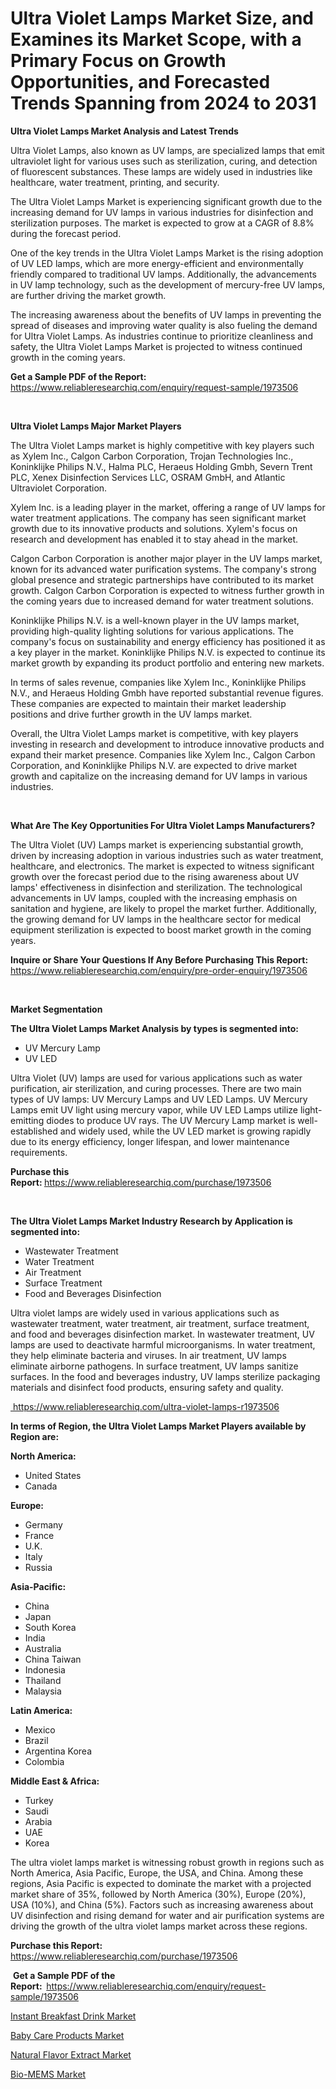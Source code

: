 <p><h1>Ultra Violet Lamps Market Size, and Examines its Market Scope, with a Primary Focus on Growth Opportunities, and Forecasted Trends Spanning from 2024 to 2031</h1></p><p><strong>Ultra Violet Lamps Market Analysis and Latest Trends</strong></p>
<p><p>Ultra Violet Lamps, also known as UV lamps, are specialized lamps that emit ultraviolet light for various uses such as sterilization, curing, and detection of fluorescent substances. These lamps are widely used in industries like healthcare, water treatment, printing, and security.</p><p>The Ultra Violet Lamps Market is experiencing significant growth due to the increasing demand for UV lamps in various industries for disinfection and sterilization purposes. The market is expected to grow at a CAGR of 8.8% during the forecast period.</p><p>One of the key trends in the Ultra Violet Lamps Market is the rising adoption of UV LED lamps, which are more energy-efficient and environmentally friendly compared to traditional UV lamps. Additionally, the advancements in UV lamp technology, such as the development of mercury-free UV lamps, are further driving the market growth.</p><p>The increasing awareness about the benefits of UV lamps in preventing the spread of diseases and improving water quality is also fueling the demand for Ultra Violet Lamps. As industries continue to prioritize cleanliness and safety, the Ultra Violet Lamps Market is projected to witness continued growth in the coming years.</p></p>
<p><strong>Get a Sample PDF of the Report:&nbsp;</strong> <a href="https://www.reliableresearchiq.com/enquiry/request-sample/1973506">https://www.reliableresearchiq.com/enquiry/request-sample/1973506</a></p>
<p>&nbsp;</p>
<p><strong>Ultra Violet Lamps Major Market Players</strong></p>
<p><p>The Ultra Violet Lamps market is highly competitive with key players such as Xylem Inc., Calgon Carbon Corporation, Trojan Technologies Inc., Koninklijke Philips N.V., Halma PLC, Heraeus Holding Gmbh, Severn Trent PLC, Xenex Disinfection Services LLC, OSRAM GmbH, and Atlantic Ultraviolet Corporation.</p><p>Xylem Inc. is a leading player in the market, offering a range of UV lamps for water treatment applications. The company has seen significant market growth due to its innovative products and solutions. Xylem's focus on research and development has enabled it to stay ahead in the market.</p><p>Calgon Carbon Corporation is another major player in the UV lamps market, known for its advanced water purification systems. The company's strong global presence and strategic partnerships have contributed to its market growth. Calgon Carbon Corporation is expected to witness further growth in the coming years due to increased demand for water treatment solutions.</p><p>Koninklijke Philips N.V. is a well-known player in the UV lamps market, providing high-quality lighting solutions for various applications. The company's focus on sustainability and energy efficiency has positioned it as a key player in the market. Koninklijke Philips N.V. is expected to continue its market growth by expanding its product portfolio and entering new markets.</p><p>In terms of sales revenue, companies like Xylem Inc., Koninklijke Philips N.V., and Heraeus Holding Gmbh have reported substantial revenue figures. These companies are expected to maintain their market leadership positions and drive further growth in the UV lamps market.</p><p>Overall, the Ultra Violet Lamps market is competitive, with key players investing in research and development to introduce innovative products and expand their market presence. Companies like Xylem Inc., Calgon Carbon Corporation, and Koninklijke Philips N.V. are expected to drive market growth and capitalize on the increasing demand for UV lamps in various industries.</p></p>
<p>&nbsp;</p>
<p><strong>What Are The Key Opportunities For Ultra Violet Lamps Manufacturers?</strong></p>
<p><p>The Ultra Violet (UV) Lamps market is experiencing substantial growth, driven by increasing adoption in various industries such as water treatment, healthcare, and electronics. The market is expected to witness significant growth over the forecast period due to the rising awareness about UV lamps' effectiveness in disinfection and sterilization. The technological advancements in UV lamps, coupled with the increasing emphasis on sanitation and hygiene, are likely to propel the market further. Additionally, the growing demand for UV lamps in the healthcare sector for medical equipment sterilization is expected to boost market growth in the coming years.</p></p>
<p><strong>Inquire or Share Your Questions If Any Before Purchasing This Report:</strong> <a href="https://www.reliableresearchiq.com/enquiry/pre-order-enquiry/1973506">https://www.reliableresearchiq.com/enquiry/pre-order-enquiry/1973506</a></p>
<p>&nbsp;</p>
<p><strong>Market Segmentation</strong></p>
<p><strong>The Ultra Violet Lamps Market Analysis by types is segmented into:</strong></p>
<p><ul><li>UV Mercury Lamp</li><li>UV LED</li></ul></p>
<p><p>Ultra Violet (UV) lamps are used for various applications such as water purification, air sterilization, and curing processes. There are two main types of UV lamps: UV Mercury Lamps and UV LED Lamps. UV Mercury Lamps emit UV light using mercury vapor, while UV LED Lamps utilize light-emitting diodes to produce UV rays. The UV Mercury Lamp market is well-established and widely used, while the UV LED market is growing rapidly due to its energy efficiency, longer lifespan, and lower maintenance requirements.</p></p>
<p><strong>Purchase this Report:&nbsp;</strong><a href="https://www.reliableresearchiq.com/purchase/1973506">https://www.reliableresearchiq.com/purchase/1973506</a></p>
<p>&nbsp;</p>
<p><strong>The Ultra Violet Lamps Market Industry Research by Application is segmented into:</strong></p>
<p><ul><li>Wastewater Treatment</li><li>Water Treatment</li><li>Air Treatment</li><li>Surface Treatment</li><li>Food and Beverages Disinfection</li></ul></p>
<p><p>Ultra violet lamps are widely used in various applications such as wastewater treatment, water treatment, air treatment, surface treatment, and food and beverages disinfection market. In wastewater treatment, UV lamps are used to deactivate harmful microorganisms. In water treatment, they help eliminate bacteria and viruses. In air treatment, UV lamps eliminate airborne pathogens. In surface treatment, UV lamps sanitize surfaces. In the food and beverages industry, UV lamps sterilize packaging materials and disinfect food products, ensuring safety and quality.</p></p>
<p><a href="https://www.reliableresearchiq.com/ultra-violet-lamps-r1973506">&nbsp;https://www.reliableresearchiq.com/ultra-violet-lamps-r1973506</a></p>
<p><strong>In terms of Region, the Ultra Violet Lamps Market Players available by Region are:</strong></p>
<p>
    <p> <strong> North America: </strong>
        <ul>
            <li>United States</li>
            <li>Canada</li>
        </ul>
        </p> 
    <p> <strong> Europe: </strong>
        <ul>
            <li>Germany</li>
            <li>France</li>
            <li>U.K.</li>
            <li>Italy</li>
            <li>Russia</li>
        </ul>
        </p> 
    <p> <strong> Asia-Pacific: </strong>
        <ul>
            <li>China</li>
            <li>Japan</li>
            <li>South Korea</li>
            <li>India</li>
            <li>Australia</li>
            <li>China Taiwan</li>
            <li>Indonesia</li>
            <li>Thailand</li>
            <li>Malaysia</li>
        </ul>
        </p> 
    <p> <strong> Latin America: </strong>
        <ul>
            <li>Mexico</li>
            <li>Brazil</li>
            <li>Argentina Korea</li>
            <li>Colombia</li>
        </ul>
        </p> 
    <p> <strong> Middle East & Africa: </strong>
        <ul>
            <li>Turkey</li>
            <li>Saudi</li>
            <li>Arabia</li>
            <li>UAE</li>
            <li>Korea</li>
        </ul>
    </p>
    </p>
<p><p>The ultra violet lamps market is witnessing robust growth in regions such as North America, Asia Pacific, Europe, the USA, and China. Among these regions, Asia Pacific is expected to dominate the market with a projected market share of 35%, followed by North America (30%), Europe (20%), USA (10%), and China (5%). Factors such as increasing awareness about UV disinfection and rising demand for water and air purification systems are driving the growth of the ultra violet lamps market across these regions.</p></p>
<p><strong>Purchase this Report: </strong><a href="https://www.reliableresearchiq.com/purchase/1973506">https://www.reliableresearchiq.com/purchase/1973506</a></p>
<p>&nbsp;<strong>Get a Sample PDF of the Report:&nbsp;&nbsp;</strong><a href="https://www.reliableresearchiq.com/enquiry/request-sample/1973506">https://www.reliableresearchiq.com/enquiry/request-sample/1973506</a></p>
<p><strong></strong></p>
<p><p><a href="https://github.com/santosh758595/Market-Research-Report-List-5/blob/main/instant-breakfast-drink-market.md">Instant Breakfast Drink Market</a></p><p><a href="https://medium.com/@karianerice/global-baby-care-products-industry-types-applications-market-players-regional-growth-analysis-2e30774ab7d5">Baby Care Products Market</a></p><p><a href="https://github.com/elizabethdagraca/Market-Research-Report-List-4/blob/main/natural-flavor-extract-market.md">Natural Flavor Extract Market</a></p><p><a href="https://medium.com/@jeniw10236654655/global-bio-mems-industry-types-applications-market-players-regional-growth-analysis-and-future-4101a05f5c70">Bio-MEMS Market</a></p></p>